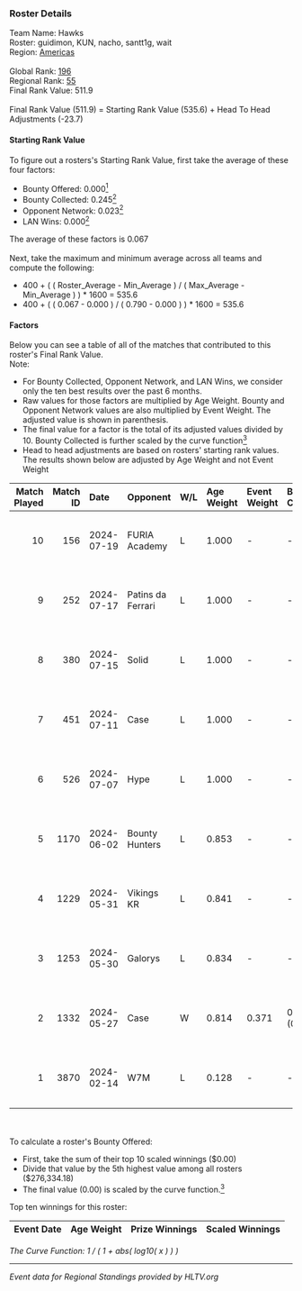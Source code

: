### Roster Details<br />
Team Name: Hawks<br />
Roster: guidimon, KUN, nacho, santt1g, wait<br />
Region: [Americas]( ../standings_americas.md)<br />
<br />
Global Rank: [196](../standings_global.md)<br />
Regional Rank: [55]( ../standings_americas.md)<br />
Final Rank Value:  511.9<br />
<br />
Final Rank Value (511.9) = Starting Rank Value (535.6) + Head To Head Adjustments (-23.7)<br />

#### Starting Rank Value<br />
To figure out a rosters's Starting Rank Value, first take the average of these four factors:<br />
- Bounty Offered: 0.000[<sup>1</sup>](#table2)
- Bounty Collected: 0.245[<sup>2</sup>](#table1)
- Opponent Network: 0.023[<sup>2</sup>](#table1)
- LAN Wins: 0.000[<sup>2</sup>](#table1)

The average of these factors is 0.067<br />
<br />
Next, take the maximum and minimum average across all teams and compute the following:<br />
- 400 + ( ( Roster_Average - Min_Average ) / ( Max_Average - Min_Average ) ) * 1600 = 535.6
- 400 + ( ( 0.067 - 0.000 ) / ( 0.790 - 0.000 ) ) * 1600 = 535.6


#### Factors<br />
Below you can see a table of all of the matches that contributed to this roster's Final Rank Value.<br />
Note:<br />

- For Bounty Collected, Opponent Network, and LAN Wins, we consider only the ten best results over the past 6 months.
- Raw values for those factors are multiplied by Age Weight. Bounty and Opponent Network values are also multiplied by Event Weight. The adjusted value is shown in parenthesis.
- The final value for a factor is the total of its adjusted values divided by 10. Bounty Collected is further scaled by the curve function[<sup>3</sup>](#curveFunction)
- Head to head adjustments are based on rosters' starting rank values. The results shown below are adjusted by Age Weight and not Event Weight
<span id="table1"></span><br />


| Match Played | Match ID | Date       | Opponent          | W/L | Age Weight | Event Weight | Bounty Collected | Opponent Network | LAN Wins  | H2H Adj. | Roster                               |
| -: | -: | :- | :- | :- | :- | :- | :- | :- | :- | -: | :- |
|           10 |      156 | 2024-07-19 | FURIA Academy     | L   | 1.000      | -            | -                | -                | -         |   -15.50 | guidimon, KUN, nacho, santt1g, wait  |
|            9 |      252 | 2024-07-17 | Patins da Ferrari | L   | 1.000      | -            | -                | -                | -         |    -5.83 | guidimon, KUN, nacho, santt1g, wait  |
|            8 |      380 | 2024-07-15 | Solid             | L   | 1.000      | -            | -                | -                | -         |    -4.61 | guidimon, KUN, nacho, santt1g, wait  |
|            7 |      451 | 2024-07-11 | Case              | L   | 1.000      | -            | -                | -                | -         |    -4.20 | guidimon, KUN, nacho, santt1g, wait  |
|            6 |      526 | 2024-07-07 | Hype              | L   | 1.000      | -            | -                | -                | -         |    -3.58 | F4QQ, guidimon, KUN, santt1g, wait   |
|            5 |     1170 | 2024-06-02 | Bounty Hunters    | L   | 0.853      | -            | -                | -                | -         |    -3.78 | ABM, christo, guidimon, KUN, santt1g |
|            4 |     1229 | 2024-05-31 | Vikings KR        | L   | 0.841      | -            | -                | -                | -         |    -4.97 | ABM, christo, guidimon, KUN, santt1g |
|            3 |     1253 | 2024-05-30 | Galorys           | L   | 0.834      | -            | -                | -                | -         |    -3.45 | ABM, christo, guidimon, KUN, santt1g |
|            2 |     1332 | 2024-05-27 | Case              | W   | 0.814      | 0.371        | 0.028 (0.008)    | 0.751 (0.226)    | 0 (0.000) |    22.83 | ABM, christo, guidimon, KUN, santt1g |
|            1 |     3870 | 2024-02-14 | W7M               | L   | 0.128      | -            | -                | -                | -         |    -0.59 | guidimon, KUN, nacho, nasher, PABLEK |

<br />
<span id="table2"></span><br />
To calculate a roster's Bounty Offered:<br />

- First, take the sum of their top 10 scaled winnings ($0.00)
- Divide that value by the 5th highest value among all rosters ($276,334.18)
- The final value (0.00) is scaled by the curve function.[<sup>3</sup>](#curveFunction)

Top ten winnings for this roster:<br />

| Event Date | Age Weight | Prize Winnings | Scaled Winnings |
| :- | -: | :- | :- |


<span id="curveFunction"></span>_The Curve Function: 1 / ( 1 + abs( log10( x ) ) )_<br />

---
_Event data for Regional Standings provided by HLTV.org_<br />
